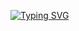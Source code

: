 [![Typing SVG](https://readme-typing-svg.demolab.com?font=Merriweather&weight=900&size=40&duration=3000&pause=100&color=10FF09&center=true&multiline=true&width=700&height=100&lines=HI+%F0%9F%91%8B%2C+WELCOME+TO+MY+PROFIL+;I'm+Alexandre+Amedro)](https://git.io/typing-svg)

